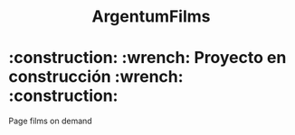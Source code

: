 <h1 align="center"> ArgentumFilms </h1> 
<h1>:construction: :wrench: Proyecto en construcción :wrench: :construction:</h1>

 Page films on demand

